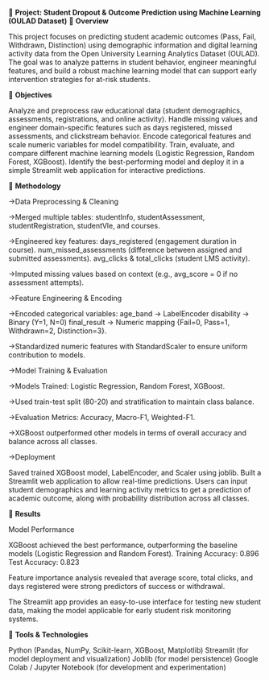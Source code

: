 📌 **Project: Student Dropout & Outcome Prediction using Machine Learning (OULAD Dataset)**
🔹 **Overview**

This project focuses on predicting student academic outcomes (Pass, Fail, Withdrawn, Distinction) using demographic information and digital learning activity data from the Open University Learning Analytics Dataset (OULAD).
The goal was to analyze patterns in student behavior, engineer meaningful features, and build a robust machine learning model that can support early intervention strategies for at-risk students.

🔹 **Objectives**

Analyze and preprocess raw educational data (student demographics, assessments, registrations, and online activity).
Handle missing values and engineer domain-specific features such as days registered, missed assessments, and clickstream behavior.
Encode categorical features and scale numeric variables for model compatibility.
Train, evaluate, and compare different machine learning models (Logistic Regression, Random Forest, XGBoost).
Identify the best-performing model and deploy it in a simple Streamlit web application for interactive predictions.

🔹 **Methodology**

->Data Preprocessing & Cleaning

->Merged multiple tables: studentInfo, studentAssessment, studentRegistration, studentVle, and courses.

->Engineered key features:
days_registered (engagement duration in course).
num_missed_assessments (difference between assigned and submitted assessments).
avg_clicks & total_clicks (student LMS activity).

->Imputed missing values based on context (e.g., avg_score = 0 if no assessment attempts).

->Feature Engineering & Encoding

->Encoded categorical variables:
age_band → LabelEncoder
disability → Binary (Y=1, N=0)
final_result → Numeric mapping {Fail=0, Pass=1, Withdrawn=2, Distinction=3}.

->Standardized numeric features with StandardScaler to ensure uniform contribution to models.

->Model Training & Evaluation

->Models Trained: Logistic Regression, Random Forest, XGBoost.

->Used train-test split (80-20) and stratification to maintain class balance.

->Evaluation Metrics: Accuracy, Macro-F1, Weighted-F1.

->XGBoost outperformed other models in terms of overall accuracy and balance across all classes.

->Deployment

Saved trained XGBoost model, LabelEncoder, and Scaler using joblib.
Built a Streamlit web application to allow real-time predictions.
Users can input student demographics and learning activity metrics to get a prediction of academic outcome, along with probability distribution across all classes.

🔹 **Results**

Model Performance

XGBoost achieved the best performance, outperforming the baseline models (Logistic Regression and Random Forest).
Training Accuracy: 0.896
Test Accuracy: 0.823

Feature importance analysis revealed that average score, total clicks, and days registered were strong predictors of success or withdrawal.

The Streamlit app provides an easy-to-use interface for testing new student data, making the model applicable for early student risk monitoring systems.

🔹 **Tools & Technologies**

Python (Pandas, NumPy, Scikit-learn, XGBoost, Matplotlib)
Streamlit (for model deployment and visualization)
Joblib (for model persistence)
Google Colab / Jupyter Notebook (for development and experimentation)
